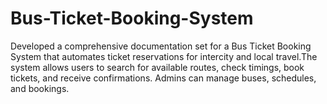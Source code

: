 # Bus-Ticket-Booking-System
Developed a comprehensive documentation set for a Bus Ticket Booking System that automates ticket reservations for intercity and local travel.The system allows users to search for available routes, check timings, book tickets, and receive confirmations. Admins can manage buses, schedules, and bookings.
